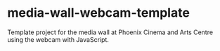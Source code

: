 # media-wall-webcam-template
Template project for the media wall at Phoenix Cinema and Arts Centre using the webcam with JavaScript.
